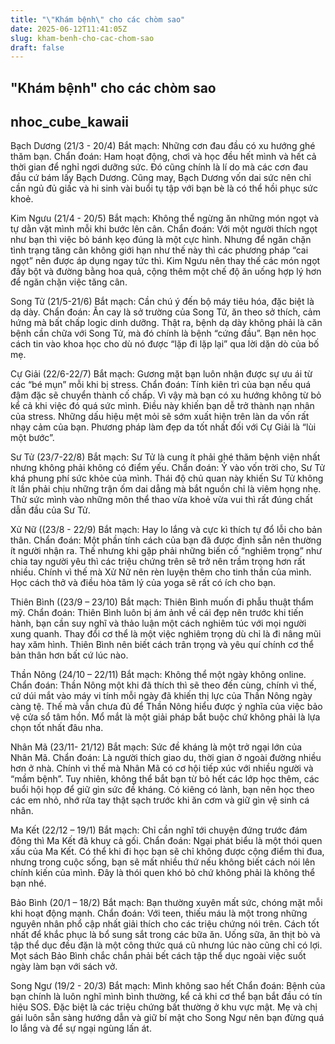 ```yaml
---
title: "\"Khám bệnh\" cho các chòm sao"
date: 2025-06-12T11:41:05Z
slug: kham-benh-cho-cac-chom-sao
draft: false
---
```


## "Khám bệnh" cho các chòm sao

## nhoc_cube_kawaii

Bạch Dương (21/3 - 20/4)
Bắt mạch: Những cơn đau đầu có xu hướng ghé thăm bạn.
Chẩn đoán: Ham hoạt động, chơi và học đều hết mình và hết cả thời gian để nghỉ ngơi dưỡng sức. Đó cũng chính là lí do mà các cơn đau đầu cứ bám lấy Bạch Dương. Cũng may, Bạch Dương vốn dai sức nên chỉ cần ngủ đủ giấc và hi sinh vài buổi tụ tập với bạn bè là có thể hồi phục sức khoẻ.

Kim Ngưu (21/4 - 20/5)
Bắt mạch: Không thể ngừng ăn những món ngọt và tự dằn vặt mình mỗi khi bước lên cân.
Chẩn đoán: Với một người thích ngọt như bạn thì việc bỏ bánh kẹo đúng là một cực hình. Nhưng để ngăn chặn tình trạng tăng cân không giới hạn như thế này thì các phương pháp “cai ngọt” nên được áp dụng ngay tức thì. Kim Ngưu nên thay thế các món ngọt đầy bột và đường bằng hoa quả, cộng thêm một chế độ ăn uống hợp lý hơn để ngăn chặn việc tăng cân.

Song Tử (21/5-21/6)
Bắt mạch: Cần chú ý đến bộ máy tiêu hóa, đặc biệt là dạ dày.
Chẩn đoán: Ăn cay là sở trường của Song Tử, ăn theo sở thích, cảm hứng mà bất chấp logic dinh dưỡng. Thật ra, bệnh dạ dày không phải là căn bệnh cần chữa với Song Tử, mà đó chính là bệnh “cứng đầu”. Bạn nên học cách tin vào khoa học cho dù nó được “lặp đi lặp lại” qua lời dặn dò của bố mẹ.

Cự Giải (22/6-22/7)
Bắt mạch: Gương mặt bạn luôn nhận được sự ưu ái từ các “bé mụn” mỗi khi bị stress.
Chẩn đoán: Tính kiên trì của bạn nếu quá đậm đặc sẽ chuyển thành cố chấp. Vì vậy mà bạn có xu hướng không từ bỏ kể cả khi việc đó quá sức mình. Điều này khiến bạn dễ trở thành nạn nhân của stress. Những dấu hiệu mệt mỏi sẽ sớm xuất hiện trên làn da vốn rất nhạy cảm của bạn. Phương pháp làm đẹp da tốt nhất đối với Cự Giải là “lùi một bước”.

Sư Tử (23/7-22/8)
Bắt mạch: Sư Tử là cung ít phải ghé thăm bệnh viện nhất nhưng không phải không có điểm yếu.
Chẩn đoán: Ỷ vào vốn trời cho, Sư Tử khá phung phí sức khỏe của mình. Thái độ chủ quan này khiến Sư Tử không ít lần phải chịu những trận ốm dai dẳng mà bắt nguồn chỉ là viêm họng nhẹ. Thử sức mình vào những môn thể thao vừa khoẻ vừa vui thì rất đúng chất dẫn đầu của Sư Tử.

Xử Nữ ((23/8 - 22/9)
Bắt mạch: Hay lo lắng và cực kì thích tự đổ lỗi cho bản thân.
Chẩn đoán: Một phần tính cách của bạn đã được định sẵn nên thường ít người nhận ra. Thế nhưng khi gặp phải những biến cố “nghiêm trọng” như chia tay người yêu thì các triệu chứng trên sẽ trở nên trầm trọng hơn rất nhiều. Chính vì thế mà Xử Nữ nên rèn luyện thêm cho tinh thần của mình. Học cách thở và điều hòa tâm lý của yoga sẽ rất có ích cho bạn.

Thiên Bình ((23/9 – 23/10)
Bắt mạch: Thiên Bình muốn đi phẫu thuật thẩm mỹ.
Chẩn đoán: Thiên Bình luôn bị ám ảnh về cái đẹp nên trước khi tiến hành, bạn cần suy nghĩ và thảo luận một cách nghiêm túc với mọi người xung quanh. Thay đổi cơ thể là một việc nghiêm trọng dù chỉ là đi nâng mũi hay xăm hình. Thiên Bình nên biết cách trân trọng và yêu quí chính cơ thể bản thân hơn bất cứ lúc nào.

Thần Nông (24/10 – 22/11)
Bắt mạch: Không thể một ngày không online.
Chẩn đoán: Thần Nông một khi đã thích thì sẽ theo đến cùng, chính vì thế, cứ dúi mắt vào máy vi tính mỗi ngày đã khiến thị lực của Thần Nông ngày càng tệ. Thế mà vẫn chưa đủ để Thần Nông hiểu được ý nghĩa của việc bảo vệ cửa sổ tâm hồn. Mổ mắt là một giải pháp bắt buộc chứ không phải là lựa chọn tốt nhất đâu nha.

Nhân Mã (23/11- 21/12)
Bắt mạch: Sức đề kháng là một trở ngại lớn của Nhân Mã.
Chẩn đoán: Là người thích giao du, thời gian ở ngoài đường nhiều hơn ở nhà. Chính vì thế mà Nhân Mã có cơ hội tiếp xúc với nhiều người và “mầm bệnh”. Tuy nhiên, không thể bắt bạn từ bỏ hết các lớp học thêm, các buổi hội họp để giữ gìn sức đề kháng. Có kiêng có lành, bạn nên học theo các em nhỏ, nhớ rửa tay thật sạch trước khi ăn cơm và giữ gìn vệ sinh cá nhân.

Ma Kết (22/12 – 19/1)
Bắt mạch: Chỉ cần nghĩ tới chuyện đứng trước đám đông thì Ma Kết đã khuỵ cả gối.
Chẩn đoán: Ngại phát biểu là một thói quen xấu của Ma Kết. Có thể khi đi học bạn sẽ chỉ không được cộng điểm thi đua, nhưng trong cuộc sống, bạn sẽ mất nhiều thứ nếu không biết cách nói lên chính kiến của mình. Đây là thói quen khó bỏ chứ không phải là không thể bạn nhé.

Bảo Bình (20/1 – 18/2)
Bắt mạch: Bạn thường xuyên mất sức, chóng mặt mỗi khi hoạt động mạnh.
Chẩn đoán: Với teen, thiếu máu là một trong những nguyên nhân phổ cập nhất giải thích cho các triệu chứng nói trên. Cách tốt nhất để khắc phục là bổ sung sắt trong các bữa ăn. Uống sữa, ăn thịt bò và tập thể dục đều đặn là một công thức quá cũ nhưng lúc nào cũng chỉ có lợi. Mọt sách Bảo Bình chắc chắn phải bết cách tập thể dục ngoài việc suốt ngày làm bạn với sách vở.

Song Ngư (19/2 - 20/3)
Bắt mạch: Mình không sao hết
Chẩn đoán: Bệnh của bạn chính là luôn nghĩ mình bình thường, kể cả khi cơ thể bạn bắt đầu có tín hiệu SOS. Đặc biệt là các triệu chứng bất thường ở khu vực mật. Mẹ và chị gái luôn sẵn sàng hướng dẫn và giữ bí mật cho Song Ngư nên bạn đừng quá lo lắng và để sự ngại ngùng lấn át.